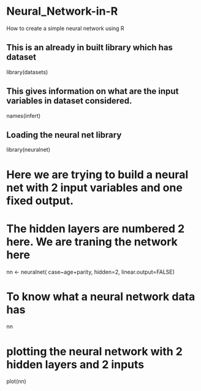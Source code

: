 # Neural_Network-in-R
How to create a simple neural network using R 

## This is an already in built library which has dataset 
library(datasets) 


## This gives information on what are the input variables in dataset considered. 
names(infert) 
## Loading the neural net library
library(neuralnet)

# Here we are trying to build a neural net with 2 input variables and one fixed output. 
# The hidden layers are numbered 2 here. We are traning the network here
nn <- neuralnet(
  case~age+parity, hidden=2, linear.output=FALSE)
# To know what a neural network data has  
nn 
# plotting the neural network with 2 hidden layers and 2 inputs 
plot(nn) 
